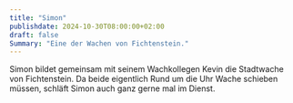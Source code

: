 ```yaml
---
title: "Simon"
publishdate: 2024-10-30T08:00:00+02:00
draft: false
Summary: "Eine der Wachen von Fichtenstein."
---
```

Simon bildet gemeinsam mit seinem Wachkollegen Kevin die Stadtwache von Fichtenstein. Da beide eigentlich Rund um die Uhr Wache schieben müssen, schläft Simon auch ganz gerne mal im Dienst.
